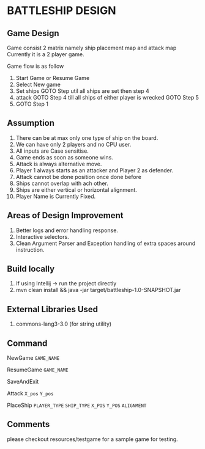 

# BATTLESHIP DESIGN

## Game Design

Game consist 2 matrix namely ship placement map and attack map 
Currently it is a 2 player game. 

Game flow is as follow

1. Start Game or Resume Game
2. Select New game
3. Set ships GOTO Step util all ships are set then step 4
4. attack GOTO Step 4 till all ships of either player is wrecked GOTO Step 5
5.  GOTO Step 1

## Assumption 

1. There can be at max only one type of ship on the board.
2. We can have only 2 players and no CPU user. 
3. All inputs are Case sensitise.
4. Game ends as soon as someone wins.
5. Attack is always alternative move.
6. Player 1 always starts as an attacker and Player 2 as defender.
7. Attack cannot be done position once done before
8. Ships cannot overlap with ach other.
9. Ships are either vertical or horizontal alignment.
10. Player Name is Currently Fixed. 


## Areas of Design Improvement 

1. Better logs and error handling response.
2. Interactive selectors.
3. Clean Argument Parser and Exception handling of extra spaces around instruction.

## Build locally 

1. If using Intellij -> run the project directly 
2. mvn clean install && java -jar target/battleship-1.0-SNAPSHOT.jar

## External Libraries Used

1. commons-lang3-3.0 (for string utility)

## Command

NewGame ```GAME_NAME```

ResumeGame ```GAME_NAME```

SaveAndExit

Attack ```X_pos``` ```Y_pos```

PlaceShip ```PLAYER_TYPE``` ```SHIP_TYPE``` ```X_POS``` ```Y_POS``` ```ALIGNMENT```

## Comments 

please checkout resources/testgame for a sample game for testing.
